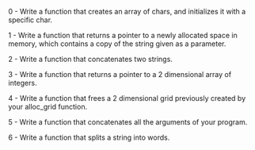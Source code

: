 0 - Write a function that creates an array of chars, and initializes it with a specific char.

1 - Write a function that returns a pointer to a newly allocated space in memory, which contains a copy of the string given as a parameter.

2 - Write a function that concatenates two strings.

3 - Write a function that returns a pointer to a 2 dimensional array of integers.

4 - Write a function that frees a 2 dimensional grid previously created by your alloc_grid function.

5 - Write a function that concatenates all the arguments of your program.

6 - Write a function that splits a string into words. 
